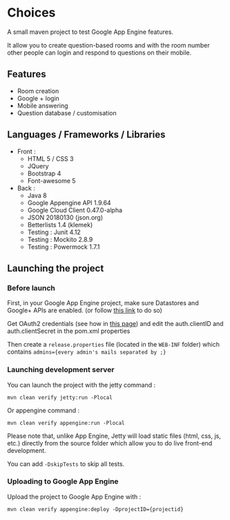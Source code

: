# Choices

A small maven project to test Google App Engine features.

It allow you to create question-based rooms and with the room number other people can login and respond to questions on their mobile.

## Features
* Room creation
* Google + login
* Mobile answering
* Question database / customisation

## Languages / Frameworks / Libraries

* Front :
  * HTML 5 / CSS 3
  * JQuery
  * Bootstrap 4
  * Font-awesome 5
* Back :
  * Java 8
  * Google Appengine API 1.9.64
  * Google Cloud Client 0.47.0-alpha
  * JSON 20180130 (json.org)
  * Betterlists 1.4 (klemek)
  * Testing : Junit 4.12
  * Testing : Mockito 2.8.9
  * Testing : Powermock 1.7.1

## Launching the project

### Before launch

First, in your Google App Engine project, make sure Datastores and Google+ APIs are enabled.
(or follow [this link](https://console.cloud.google.com/flows/enableapi?apiid=datastore.googleapis.com,datastore,plus) to do so)

Get OAuth2 credentials (see how in [this page](https://cloud.google.com/java/getting-started/authenticate-users)) and edit the auth.clientID and auth.clientSecret in the pom.xml properties

Then create a `release.properties` file (located in the `WEB-INF` folder) which contains `admins={every admin's mails separated by ;}`

### Launching development server

You can launch the project with the jetty command :

```mvn clean verify jetty:run -Plocal```

Or appengine command :

```mvn clean verify appengine:run -Plocal```

Please note that, unlike App Engine, Jetty will load static files (html, css, js, etc.) directly from the source folder which allow you to do live front-end development.

You can add `-DskipTests` to skip all tests.

### Uploading to Google App Engine

Upload the project to Google App Engine with :

```mvn clean verify appengine:deploy -DprojectID={projectid}```